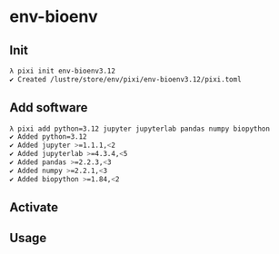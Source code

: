 # env-bioenv

## Init

```sh
λ pixi init env-bioenv3.12
✔ Created /lustre/store/env/pixi/env-bioenv3.12/pixi.toml
```

## Add software

```sh
λ pixi add python=3.12 jupyter jupyterlab pandas numpy biopython
✔ Added python=3.12
✔ Added jupyter >=1.1.1,<2
✔ Added jupyterlab >=4.3.4,<5
✔ Added pandas >=2.2.3,<3
✔ Added numpy >=2.2.1,<3
✔ Added biopython >=1.84,<2
```

## Activate

## Usage
